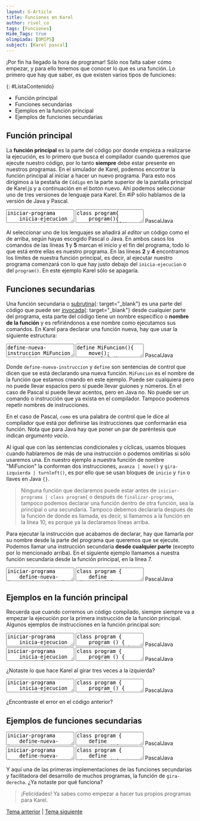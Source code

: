 ```yaml
---
layout: G-Article
title: Funciones en Karel
author: rivel_co
tags: [Funciones]
Hide_Tags: true
olimpiada: [OMIPS]
subject: [Karel pascal]
---
```


<span>¡Por fin ha llegado la hora de programar!</span> Sólo nos falta saber cómo empezar, y para ello tenemos que conocer lo que es una función. Lo primero que hay que saber, es que existen varios tipos de funciones:

{: #ListaContenido}
- Función principal
- Funciones secundarias
- Ejemplos en la función principal
- Ejemplos de funciones secundarias

## Función principal

La **función principal** es la parte del código por donde empieza a realizarse la ejecución, es lo primero que busca el compilador cuando queremos que ejecute nuestro código, por lo tanto **siempre** debe estar presente en nuestros programas. En el simulador de Karel, podemos encontrar la función principal al iniciar a hacer un nuevo programa. Para esto nos dirigimos a la pestaña de `Código` en la parte superior de la pantalla principal de Karel.js y a continuación en el botón nuevo. Ahí podemos seleccionar uno de tres versiones de lenguaje para Karel. En #iP sólo hablamos de la versión de Java y Pascal.

<div class="karelBlock">
<textarea class="karelp">
iniciar-programa
	inicia-ejecucion
		apagate;
	termina-ejecucion
finalizar-programa</textarea>
<textarea class="karelj">
class program{
    program(){
        turnoff();
    }
}</textarea>
<span class="karelLabel KLPascal karelLabelSelected" labFor="karelp">Pascal</span><span class="karelLabel KLJava" labFor="karelj">Java</span>
</div>

Al seleccionar uno de los lenguajes se añadirá al *editor* un código como el de arriba, según hayas escogido Pascal o Java. En ambos casos los comandos de las líneas **1** y **5** marcan el inicio y el fin del programa, todo lo que está entre ellas es nuestro programa. En las líneas **2** y **4** encontramos los límites de nuestra función principal, es decir, al ejecutar nuestro programa comenzará con lo que hay justo debajo del `inicia-ejecucion` o del `program()`. En este ejemplo Karel sólo se apagaría.

## Funciones secundarias

Una función secundaria o [subrutina](https://es.wikipedia.org/wiki/Subrutina){: target="_blank"} es una parte del código que puede ser [invocada](http://dle.rae.es/?id=M4evQMl){: target="_blank"} desde cualquier parte del programa, esta parte del código tiene un nombre específico o **nombre de la función** y es refiriéndonos a ese nombre como ejecutamos sus comandos. En Karel para declarar una función nueva, hay que usar la siguiente estructura:

<div class="karelBlock">
<textarea class="karelp">
define-nueva-instruccion MiFuncion como inicio
	avanza;
	gira-izquierda;
fin;</textarea>
<textarea class="karelj">
define MiFuncion(){
	move();
    turnleft();
}</textarea>
<span class="karelLabel KLPascal karelLabelSelected" labFor="karelp">Pascal</span><span class="karelLabel KLJava" labFor="karelj">Java</span>
</div>

Donde `define-nueva-instruccion` y `define` son sentencias de control que dicen que se está declarando una nueva función. `MiFuncion` es el nombre de la función que estamos creando en este ejemplo. Puede ser cualquiera pero no puede llevar espacios pero sí puede llevar guiones y números. En el caso de Pascal sí puede llevar acentos, pero en Java no. No puede ser un comando o instrucción que ya exista en el compilador. Tampoco podemos repetir nombres de instrucciones.

En el caso de Pascal, `como` es una palabra de control que le dice al compilador que está por definirse las instrucciones que conformarán esa función. Nota que para Java hay que poner un par de paréntesis que indican *argumento vacío*.

Al igual que con las sentencias condicionales y cíclicas, usamos bloques cuando hablaremos de más de una instrucción o podemos omitirlas si sólo usaremos una. En nuestro ejemplo a nuestra función de nombre "MiFuncion" la conforman dos instrucciones, `avanza | move()` y `gira-izquierda | turnleft()`, es por ello que se usan bloques de `inicio` y `fin` o llaves en Java `{}`. 

> Ninguna función que declaremos puede estar antes de `iniciar-programa | class program{` o después de `finalizar-programa`, tampoco podemos declarar una función dentro de otra función, sea la principal o una secundaria. Tampoco debemos declararla después de la función de donde es llamada, es decir, si llamamos a la función en la línea 10, es porque ya la declaramos líneas arriba.

Para ejecutar la instrucción que acabamos de declarar, hay que llamarla por su nombre desde la parte del  programa que queremos que se ejecute. Podemos llamar una instrucción secundaria **desde cualquier parte** <span>(excepto por lo mencionado arriba)</span>. En el siguiente ejemplo llamamos a nuestra función secundaria desde la función principal, en la línea 7.

<div class="karelBlock">
<textarea class="karelp">
iniciar-programa
	define-nueva-instruccion MiFuncion como inicio
		avanza;
		gira-izquierda;
	fin;
	inicia-ejecucion
		MiFuncion;
		apagate;
	termina-ejecucion
finalizar-programa</textarea>
<textarea class="karelj">
class program {
	define MiFuncion(){
    	move();
        turnleft();
    }
    program () {
    	MiFuncion();
        turnoff();
    }
}</textarea>
<span class="karelLabel KLPascal karelLabelSelected" labFor="karelp">Pascal</span><span class="karelLabel KLJava" labFor="karelj">Java</span>
</div>

## Ejemplos en la función principal

Recuerda que cuando corremos un código compilado, siempre siempre va a empezar la ejecución por la primera instrucción de la función principal. Algunos ejemplos de instrucciones en la función principal son:

<div class="karelBlock">
<textarea class="karelp">
iniciar-programa
	inicia-ejecucion
		repetir 3 veces avanza;
		repetir 2 veces gira-izquierda;
		avanza;
		gira-izquierda;
		apagate;
	termina-ejecucion
finalizar-programa</textarea>
<textarea class="karelj">
class program {
    program () {
    	iterate(3) move();
        iterate (2) turnleft();
        move();
        turnleft();
        turnoff();
    }
}</textarea>
<span class="karelLabel KLPascal karelLabelSelected" labFor="karelp">Pascal</span><span class="karelLabel KLJava" labFor="karelj">Java</span>
</div>

<div class="karelBlock">
<textarea class="karelp">
iniciar-programa
	inicia-ejecucion
		si frente-libre entonces avanza;
		repetir 3 veces gira-izquierda;
		avanza;
		mientras junto-a-zumbador hacer avanza;
		apagate;
	termina-ejecucion
finalizar-programa</textarea>
<textarea class="karelj">
class program {
    program () {
    	if (frontIsClear) move();
        iterate (3) turnleft();
        move();
        while (nextToABeeper) move();
        turnoff();
    }
}</textarea>
<span class="karelLabel KLPascal karelLabelSelected" labFor="karelp">Pascal</span><span class="karelLabel KLJava" labFor="karelj">Java</span>
</div>

¿Notaste lo que hace Karel al girar tres veces a la izquierda?

<div class="karelBlock">
<textarea class="karelp">
iniciar-programa
	inicia-ejecucion
		mientras frente-libre hacer avanza;
		si junto-a-zumbador entonces coge-zumbador;
		avanza;
		apagate;
	termina-ejecucion
finalizar-programa</textarea>
<textarea class="karelj">
class program {
    program () {
        while (frontIsClear) move();
        if (nextToABeeper) pickbeeper();
        move();
        turnoff();
    }
}</textarea>
<span class="karelLabel KLPascal karelLabelSelected" labFor="karelp">Pascal</span><span class="karelLabel KLJava" labFor="karelj">Java</span>
</div>

¿Encontraste el error en el código anterior?

## Ejemplos de funciones secundarias

<div class="karelBlock">
<textarea class="karelp">
iniciar-programa
	define-nueva-instruccion AvanzayGira como inicio
		avanza;
		gira-izquierda;
	fin;
	inicia-ejecucion
		mientras frente-libre hacer AvanzayGira;
		apagate;
	termina-ejecucion
finalizar-programa</textarea>
<textarea class="karelj">
class program {
	define AvanzayGira(){
    	move();
        turnleft();
    }
    program () {
        while (frontIsClear) AvanzayGira();
        turnoff();
    }
}</textarea>
<span class="karelLabel KLPascal karelLabelSelected" labFor="karelp">Pascal</span><span class="karelLabel KLJava" labFor="karelj">Java</span>
</div>

<div class="karelBlock">
<textarea class="karelp">
iniciar-programa
	define-nueva-instruccion gira-derecha como inicio
		repetir 3 veces gira-izquierda;
	fin;
	inicia-ejecucion
		avanza;
		avanza;
		gira-derecha;
		si frente-libre entonces avanza sino gira-izquierda;
		apagate;
	termina-ejecucion
finalizar-programa</textarea>
<textarea class="karelj">
class program {
	define GiraDerecha(){
    	iterate(3) turnleft();
    }
    program () {
    	move();
        move();
        GiraDerecha();
        if (frontIsClear) move(); else turnleft();
        turnoff();
    }
}</textarea>
<span class="karelLabel KLPascal karelLabelSelected" labFor="karelp">Pascal</span><span class="karelLabel KLJava" labFor="karelj">Java</span>
</div>

Y aquí una de las primeras implementaciones de las funciones secundarias y facilitadora del desarrollo de muchos programas, la función de `gira-derecha`. <span>¿Ya notaste por qué funciona?</span>

> ¡Felicidades! Ya sabes como empezar a hacer tus propios programas para Karel.

<div class="Nav">
	<a href="{{ site.baseurl }}/Karel/Instrucciones/Ciclicas/" title="Instrucciones cíclicas &vert; #iP Code">Tema anterior</a> | <a href="{{ site.baseurl }}/Karel/Recursion/" title="Recursión &vert; #iP Code">Tema siguiente</a>
</div>